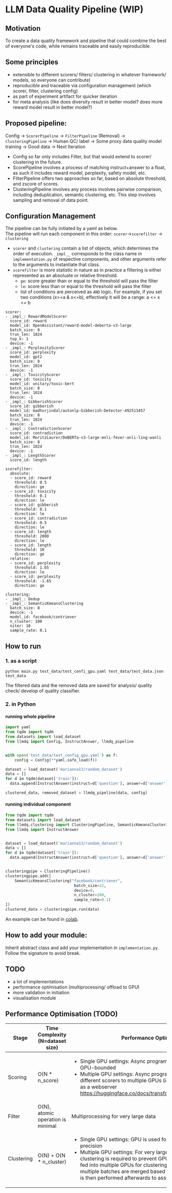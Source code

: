 # LLM Data Quality Pipeline (WIP)
## Motivation
To create a data quality framework and pipeline that could combine the best of everyone's code, while remains traceable and easily reproducible.

## Some principles
- extensible to different scorers/ filters/ clustering in whatever framework/ models, so everyone can contribute)
- reproducible and traceable via configuration management (which scorer, filter, clustering config)
- as part of experiment artifact for quicker iteration
- for meta analysis (like does diversity result in better model? does more reward model result in better model?)

## Proposed pipeline:
Config -> `ScorerPipeline` -> `FilterPipeline` (Removal) -> `ClusteringPipeline` -> Human QC/ label -> Some proxy data quality model training -> Good data -> Next Iteration

- Config so far only includes Filter, but that would extend to scorer/ clustering in the future.
- ScorePipeline involves a process of matching instruct+answer to a float, as such it includes reward model, perplexity, safety model, etc.
- FilterPipeline offers two approaches so far, based on absolute threshold, and zscore of scores.
- ClusteringPipeline involves any process involves pairwise comparison, including deduplication, semantic clustering, etc. This step involves sampling and removal of data point.

## Configuration Management
The pipeline can be fully initiated by a yaml as below.  
The pipeline will run each component in this order: `scorer`->`scorefilter` -> `clustering`  
- `scorer` and `clustering` contain a list of objects, which determines the order of execution.
`_impl__` corresponds to the class name in `implementation.py` of respective components, and other arguments refer to the arguments to instantiate that class.
- `scorefilter` is more statistic in nature as in practice a filtering is either represented as an absoluate or relative threshold.
  - `ge`: score greater than or equal to the threshold will pass the filter
  - `le`: score less than or equal to the threshold will pass the filter
  - list of conditions are perceived as `AND` logic. For example, if you set two conditions (x>=a & x<=b), effectively it will be a range: a <= x <= b

```shell
scorer:
- _impl_: RewardModelScorer
  score_id: reward
  model_id: OpenAssistant/reward-model-deberta-v3-large
  batch_size: 8
  trun_len: 1024
  top_k: 1
  device: -1
- _impl_: PerplexityScorer
  score_id: perplexity
  model_id: gpt2
  batch_size: 8
  trun_len: 1024
  device: -1
- _impl_: ToxicityScorer
  score_id: toxicity
  model_id: unitary/toxic-bert
  batch_size: 8
  trun_len: 1024
  device: -1
- _impl_: GibberishScorer
  score_id: gibberish
  model_id: madhurjindal/autonlp-Gibberish-Detector-492513457
  batch_size: 8
  trun_len: 1024
  device: -1
- _impl_: ContradictionScorer
  score_id: contradiction
  model_id: MoritzLaurer/DeBERTa-v3-large-mnli-fever-anli-ling-wanli
  batch_size: 8
  trun_len: 1024
  device: -1
- _impl_: LengthScorer
  score_id: length

scorefilter:
  absolute:
  - score_id: reward
    threshold: 0.5
    direction: ge
  - score_id: toxicity
    threshold: 0.1
    direction: le
  - score_id: gibberish
    threshold: 0.1
    direction: le
  - score_id: contradiction
    threshold: 0.5
    direction: le
  - score_id: length
    threshold: 2000
    direction: le
  - score_id: length
    threshold: 10
    direction: ge
  relative:
  - score_id: perplexity
    threshold: 1.65
    direction: le
  - score_id: perplexity
    threshold: -1.65
    direction: ge

clustering:
- _impl_: Dedup
- _impl_: SemanticKmeansClustering
  batch_size: 8
  device: -1
  model_id: facebook/contriever
  n_cluster: 100
  niter: 10
  sample_rate: 0.1
```

## How to run
### 1. as a script
```shell
python main.py test_data/test_confi_gpu.yaml test_data/test_data.json test_data
```
The filtered data and the removed data are saved for analysis/ quality check/ develop of quality classifier.

### 2. in Python
#### running whole pipeline
```python
import yaml
from tqdm import tqdm
from datasets import load_dataset
from llmdq import Config, InstructAnswer, llmdq_pipeline


with open('test_data/test_config_gpu.yaml') as f:
    config = Config(**yaml.safe_load(f))

dataset = load_dataset('marianna13/random_dataset')
data = []
for d in tqdm(dataset['train']):
  data.append(InstructAnswer(instruct=d['question'], answer=d['answer']))

clustered_data, removed_dataset = llmdq_pipeline(data, config)
```
#### running individual component
```python
from tqdm import tqdm
from datasets import load_dataset
from llmdq.clustering import ClusteringPipeline, SemanticKmeansClustering
from llmdq import InstructAnswer


dataset = load_dataset('marianna13/random_dataset')
data = []
for d in tqdm(dataset['train']):
  data.append(InstructAnswer(instruct=d['question'], answer=d['answer']))


clusteringpipe = ClusteringPipeline()
clusteringpipe.add([
    SemanticKmeansClustering("facebook/contriever",
                              batch_size=32,
                              device=0,
                              n_cluster=100,
                              sample_rate=0.1)
])
clustered_data = clusteringpipe.run(data)
```

An example can be found in [colab](https://colab.research.google.com/drive/1zGvPjHXDQiGq1c9SIYS_tZAzcFIWOICj?usp=sharing&authuser=2#scrollTo=tUEPRDMoH6Bi).


## How to add your module:
Inherit abstract class and add your implementation in `implementation.py`. Follow the signature to avoid break.


## TODO
- a lot of implementations
- performance optimisation (multiprocessing/ offload to GPU)
- more validation in initiation
- visualisation module

## Performance Optimisation (TODO)
Stage  | Time Complexity  (N=dataset size) |  Performance Optimisers
--- | --- | --- 
Scoring | O(N * n_score) | <ul><li>Single GPU settings: Async programming won’t help as it’s GPU-bounded</li><li>Multiple GPU settings: Async programming to dispatch different scorers to multiple GPUs (ie. we treat individual GPU as a webserver https://huggingface.co/docs/transformers/pipeline_webserver)
Filter | O(N), atomic operation is minimal | Multiprocessing for very large data
Clustering |O(N) + O(N * n_cluster)| <ul><li>Single GPU settings: GPU is used for clustering, use of half precision</li><li>Multiple GPU settings: For very large data, agglomerative clustering is required to prevent GPU OOM. Batches of data are fed into multiple GPUs for clustering. Then, clusters from multiple batches are merged based on centroids.  ANN search is then performed afterwards to assign clusters.

